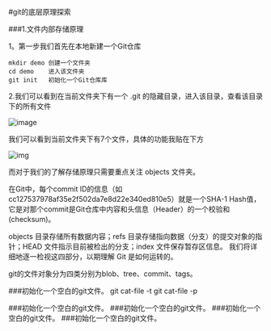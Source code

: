 #git的底层原理探索

###1.文件内部存储原理

1。第一步我们首先在本地新建一个Git仓库

```
mkdir demo 创建一个文件夹
cd demo    进入该文件夹
git init   初始化一个Git仓库库
```

2.我们可以看到在当前文件夹下有一个 .git  的隐藏目录，进入该目录，查看该目录下的所有文件

![image](C:\Users\111\Desktop\学习笔记\boge\git底层原理探究\image\TIM截图20200126150947.png)

我们可以看到当前文件夹下有7个文件，具体的功能我贴在下方

![img](C:\Users\111\Desktop\学习笔记\boge\git底层原理探究\image\1690665-6458ddc5b28b057a.webp)

而对于我们的了解存储原理只需要重点关注 objects 文件夹。



在Git中，每个commit ID的信息（如cc127537978af35e2f502da7e8d22e340ed810e5）就是一个SHA-1 Hash值，它是对那个commit是Git仓库中内容和头信息（Header）的一个校验和(checksum)。


objects 目录存储所有数据内容；refs 目录存储指向数据（分支）的提交对象的指针；HEAD 文件指示目前被检出的分支；index 文件保存暂存区信息。 我们将详细地逐一检视这四部分，以期理解 Git 是如何运转的。

git的文件对象分为四类分别为blob、tree、commit、tags。



 ###初始化一个空白的git文件。
 git cat-file -t
 git cat-file -p

 ###初始化一个空白的git文件。
 ###初始化一个空白的git文件。
 ###初始化一个空白的git文件。
 ###初始化一个空白的git文件。



